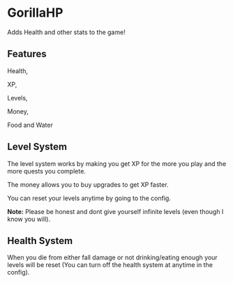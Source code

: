 # GorillaHP

Adds Health and other stats to the game!

## Features
Health,

XP,

Levels,

Money,

Food and Water

## Level System

The level system works by making you get XP for the more you play and the more quests you complete.

The money allows you to buy upgrades to get XP faster.

You can reset your levels anytime by going to the config.

**Note:** Please be honest and dont give yourself infinite levels (even though I know you will).

## Health System

When you die from either fall damage or not drinking/eating enough your levels will be reset (You can turn off the health system at anytime in the config).
